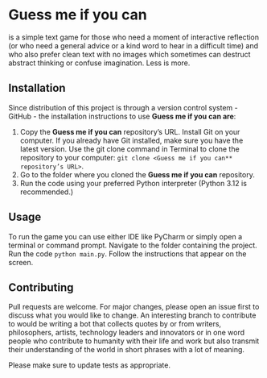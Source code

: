 # Guess me if you can

is a simple text game for those who need a moment of 
interactive reflection (or who need a general advice or a kind
word to hear in a difficult time) and who also prefer clean
text with no images which sometimes can destruct abstract 
thinking or confuse imagination. Less is more.

## Installation

Since distribution of this project is through a version 
control system - GitHub - the installation instructions to 
use **Guess me if you can are**:
1. Copy the **Guess me if you can** repository’s URL. Install 
Git on your computer. If you already have Git installed, 
make sure you have the latest version. Use the git clone 
command in Terminal to clone the repository to your computer:
`git clone <Guess me if you can** repository’s URL>`.
2. Go to the folder where you cloned the 
**Guess me if you can** repository.
3. Run the code using your preferred Python interpreter
(Python 3.12 is recommended.)


## Usage

To run the game you can use either IDE like PyCharm or 
simply open a terminal or command prompt.
Navigate to the folder containing the project.
Run the code `python main.py`.
Follow the instructions that appear on the screen.


## Contributing

Pull requests are welcome. For major changes, please open 
an issue first to discuss what you would like to change. 
An interesting branch to contribute to would be writing a 
bot that collects quotes by or from writers, philosophers, 
artists, technology leaders and innovators or in one word 
people who contribute to humanity with their life 
and work but also transmit their understanding of 
the world in short phrases with a lot of meaning.

Please make sure to update tests as appropriate.